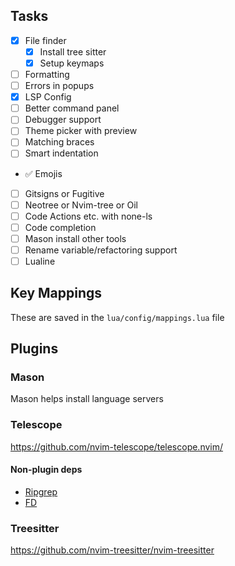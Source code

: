 ## Tasks
- [x] File finder
    - [x] Install tree sitter
    - [x] Setup keymaps
- [ ] Formatting
- [ ] Errors in popups
- [x] LSP Config
- [ ] Better command panel
- [ ] Debugger support
- [ ] Theme picker with preview
- [ ] Matching braces
- [ ] Smart indentation
- ✅ Emojis
- [ ] Gitsigns or Fugitive
- [ ] Neotree or Nvim-tree or Oil
- [ ] Code Actions etc. with none-ls
- [ ] Code completion
- [ ] Mason install other tools
- [ ] Rename variable/refactoring support
- [ ] Lualine

## Key Mappings
These are saved in the `lua/config/mappings.lua` file

## Plugins

### Mason
Mason helps install language servers

### Telescope
https://github.com/nvim-telescope/telescope.nvim/

#### Non-plugin deps

- [Ripgrep](https://github.com/BurntSushi/ripgrep)
- [FD](https://github.com/sharkdp/fd)

### Treesitter
https://github.com/nvim-treesitter/nvim-treesitter
